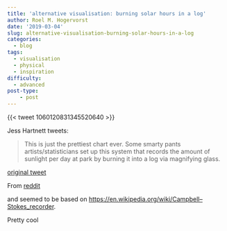 ```yaml
---
title: 'alternative visualisation: burning solar hours in a log'
author: Roel M. Hogervorst
date: '2019-03-04'
slug: alternative-visualisation-burning-solar-hours-in-a-log
categories:
  - blog
tags:
  - visualisation
  - physical
  - inspiration
difficulty:
  - advanced
post-type:
    - post
---
```



{{< tweet 1060120831345520640 >}}

Jess Hartnett tweets:
> This is just the prettiest chart ever. Some smarty pants artists/statisticians set up this system that records the amount of sunlight per day at park by burning it into a log via magnifying glass.

[original tweet](https://twitter.com/Notawful/status/1060120831345520640)

From [reddit](https://www.reddit.com/r/mildlyinteresting/comments/9uaipv/a_project_at_a_local_park_shows_the_amount_of/)

and seemed to be based on <https://en.wikipedia.org/wiki/Campbell–Stokes_recorder>.


Pretty cool

